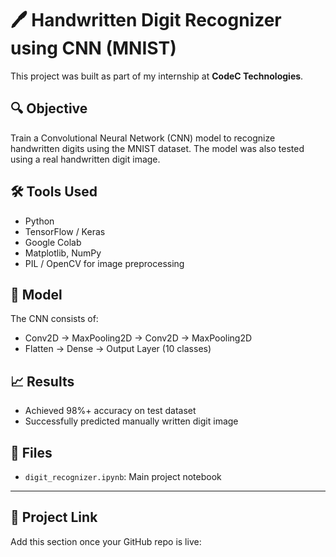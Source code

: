 # 🖊 Handwritten Digit Recognizer using CNN (MNIST)

This project was built as part of my internship at **CodeC Technologies**.

## 🔍 Objective
Train a Convolutional Neural Network (CNN) model to recognize handwritten digits using the MNIST dataset. The model was also tested using a real handwritten digit image.

## 🛠 Tools Used
- Python
- TensorFlow / Keras
- Google Colab
- Matplotlib, NumPy
- PIL / OpenCV for image preprocessing

## 🧠 Model
The CNN consists of:
- Conv2D → MaxPooling2D → Conv2D → MaxPooling2D
- Flatten → Dense → Output Layer (10 classes)

## 📈 Results
- Achieved 98%+ accuracy on test dataset
- Successfully predicted manually written digit image

## 📂 Files
- `digit_recognizer.ipynb`: Main project notebook

---

## 🔗 Project Link
Add this section once your GitHub repo is live:
